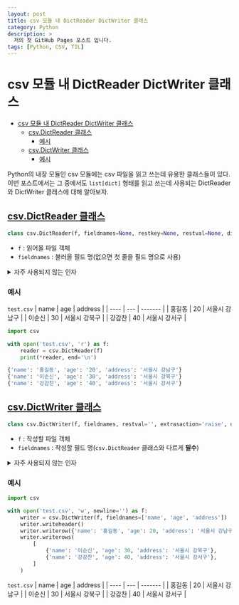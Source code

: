 ```yaml
---
layout: post
title: csv 모듈 내 DictReader DictWriter 클래스
category: Python
description: >
  저의 첫 GitHub Pages 포스트 입니다.
tags: [Python, CSV, TIL]
---
```

# csv 모듈 내 DictReader DictWriter 클래스

- [csv 모듈 내 DictReader DictWriter 클래스](#csv-모듈-내-dictreader-dictwriter-클래스)
  - [csv.DictReader 클래스](#csvdictreader-클래스)
    - [예시](#예시)
  - [csv.DictWriter 클래스](#csvdictwriter-클래스)
    - [예시](#예시-1)
  
Python의 내장 모듈인 csv 모듈에는 csv 파일을 읽고 쓰는데 유용한 클래스들이 있다.  
이번 포스트에서는 그 중에서도 `list[dict]` 형태를 읽고 쓰는데 사용되는 DictReader와 DictWriter 클래스에 대해 알아보자.  

## [csv.DictReader 클래스](https://docs.python.org/ko/3/library/csv.html#csv.DictReader)
```python
class csv.DictReader(f, fieldnames=None, restkey=None, restval=None, dialect='excel', *args, **kwds)
```
- `f` : 읽어올 파일 객체
- `fieldnames` : 불러올 필드 명(없으면 첫 줄을 필드 명으로 사용)
<details>
<summary>
자주 사용되지 않는 인자
</summary>

- `restkey` : `fieldnames`에서 지정되지 않은 나머지 필드 이름을 저장할 키
- `restval` : 지정되지 않은 값들을 저장할 값
- `dialect` : csv 파일의 구분자, 따옴표 등을 지정 ([csv.Dialect 클래스](https://docs.python.org/ko/3/library/csv.html#csv.Dialect) 참고)
</details>

### 예시
`test.csv`
| name | age | address |
| ---- | --- | ------- |
| 홍길동 | 20 | 서울시 강남구 |
| 이순신 | 30 | 서울시 강북구 |
| 강감찬 | 40 | 서울시 강서구 |

```python
import csv

with open('test.csv', 'r') as f:
    reader = csv.DictReader(f)
    print(*reader, end='\n')
```
```python
{'name': '홍길동', 'age': '20', 'address': '서울시 강남구'}
{'name': '이순신', 'age': '30', 'address': '서울시 강북구'}
{'name': '강감찬', 'age': '40', 'address': '서울시 강서구'}
```

## [csv.DictWriter 클래스](https://docs.python.org/ko/3/library/csv.html#csv.DictWriter)

```python
class csv.DictWriter(f, fieldnames, restval='', extrasaction='raise', dialect='excel', *args, **kwds)
```
- `f` : 작성할 파일 객체
- `fieldnames` : 작성할 필드 명(`csv.DictReader` 클래스와 다르게 **필수**)
<details>
<summary>
자주 사용되지 않는 인자
</summary>

- `restval` : `fieldnames`에서 지정되지 않은 값들을 저장할 값
- `extrasaction` : `fieldnames`에 지정되지 않은 값들을 처리하는 방법
  - `raise` : 예외 발생(기본값)
  - `ignore` : 무시
- `dialect` : csv 파일의 구분자, 따옴표 등을 지정 ([csv.Dialect 클래스](https://docs.python.org/ko/3/library/csv.html#csv.Dialect) 참고)
</details>

### 예시
```python
import csv

with open('test.csv', 'w', newline='') as f:
    writer = csv.DictWriter(f, fieldnames=['name', 'age', 'address'])
    writer.writeheader()
    writer.writerow({'name': '홍길동', 'age': 20, 'address': '서울시 강남구'})
    writer.writerows(
        [
            {'name': '이순신', 'age': 30, 'address': '서울시 강북구'},
            {'name': '강감찬', 'age': 40, 'address': '서울시 강서구'},
        ]
    )
```

`test.csv`
| name | age | address |
| ---- | --- | ------- |
| 홍길동 | 20 | 서울시 강남구 |
| 이순신 | 30 | 서울시 강북구 |
| 강감찬 | 40 | 서울시 강서구 |
